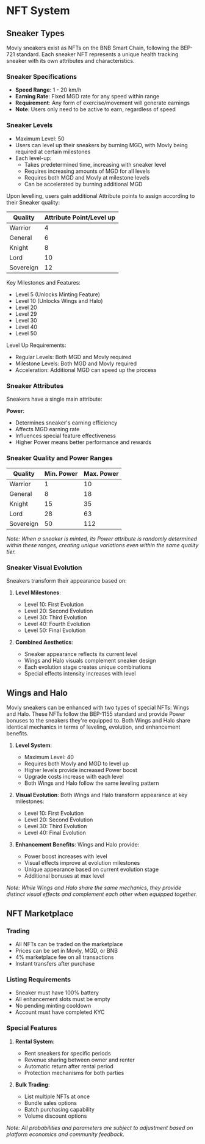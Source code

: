 # NFT System

## Sneaker Types
Movly sneakers exist as NFTs on the BNB Smart Chain, following the BEP-721 standard. Each sneaker NFT represents a unique health tracking sneaker with its own attributes and characteristics.

### Sneaker Specifications
- **Speed Range**: 1 - 20 km/h
- **Earning Rate**: Fixed MGD rate for any speed within range
- **Requirement**: Any form of exercise/movement will generate earnings
- **Note**: Users only need to be active to earn, regardless of speed

### Sneaker Levels
- Maximum Level: 50
- Users can level up their sneakers by burning MGD, with Movly being required at certain milestones
- Each level-up:
  - Takes predetermined time, increasing with sneaker level
  - Requires increasing amounts of MGD for all levels
  - Requires both MGD and Movly at milestone levels
  - Can be accelerated by burning additional MGD

Upon levelling, users gain additional Attribute points to assign according to their Sneaker quality:

| Quality | Attribute Point/Level up |
|---------|------------------------|
| Warrior | 4 |
| General | 6 |
| Knight | 8 |
| Lord | 10 |
| Sovereign | 12 |

Key Milestones and Features:
- Level 5 (Unlocks Minting Feature)
- Level 10 (Unlocks Wings and Halo)
- Level 20
- Level 29
- Level 30
- Level 40
- Level 50

Level Up Requirements:
- Regular Levels: Both MGD and Movly required
- Milestone Levels: Both MGD and Movly required
- Acceleration: Additional MGD can speed up the process

### Sneaker Attributes
Sneakers have a single main attribute:

**Power**: 
- Determines sneaker's earning efficiency
- Affects MGD earning rate
- Influences special feature effectiveness
- Higher Power means better performance and rewards

### Sneaker Quality and Power Ranges
| Quality | Min. Power | Max. Power |
|---------|------------|------------|
| Warrior | 1 | 10 |
| General | 8 | 18 |
| Knight | 15 | 35 |
| Lord | 28 | 63 |
| Sovereign | 50 | 112 |

*Note: When a sneaker is minted, its Power attribute is randomly determined within these ranges, creating unique variations even within the same quality tier.*

### Sneaker Visual Evolution
Sneakers transform their appearance based on:

1. **Level Milestones**:
   - Level 10: First Evolution
   - Level 20: Second Evolution
   - Level 30: Third Evolution
   - Level 40: Fourth Evolution
   - Level 50: Final Evolution

2. **Combined Aesthetics**:
   - Sneaker appearance reflects its current level
   - Wings and Halo visuals complement sneaker design
   - Each evolution stage creates unique combinations
   - Special effects intensity increases with level

## Wings and Halo
Movly sneakers can be enhanced with two types of special NFTs: Wings and Halo. These NFTs follow the BEP-1155 standard and provide Power bonuses to the sneakers they're equipped to. Both Wings and Halo share identical mechanics in terms of leveling, evolution, and enhancement benefits.

1. **Level System**:
   - Maximum Level: 40
   - Requires both Movly and MGD to level up
   - Higher levels provide increased Power boost
   - Upgrade costs increase with each level
   - Both Wings and Halo follow the same leveling pattern

2. **Visual Evolution**:
   Both Wings and Halo transform appearance at key milestones:
   - Level 10: First Evolution
   - Level 20: Second Evolution
   - Level 30: Third Evolution
   - Level 40: Final Evolution

3. **Enhancement Benefits**:
   Wings and Halo provide:
   - Power boost increases with level
   - Visual effects improve at evolution milestones
   - Unique appearance based on current evolution stage
   - Additional bonuses at max level

*Note: While Wings and Halo share the same mechanics, they provide distinct visual effects and complement each other when equipped together.*

## NFT Marketplace
### Trading
- All NFTs can be traded on the marketplace
- Prices can be set in Movly, MGD, or BNB
- 4% marketplace fee on all transactions
- Instant transfers after purchase

### Listing Requirements
- Sneaker must have 100% battery
- All enhancement slots must be empty
- No pending minting cooldown
- Account must have completed KYC

### Special Features
1. **Rental System**:
   - Rent sneakers for specific periods
   - Revenue sharing between owner and renter
   - Automatic return after rental period
   - Protection mechanisms for both parties

2. **Bulk Trading**:
   - List multiple NFTs at once
   - Bundle sales options
   - Batch purchasing capability
   - Volume discount options

*Note: All probabilities and parameters are subject to adjustment based on platform economics and community feedback.*
